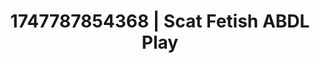 ---
categories:
- Mindful JOI
- Passionate kisses
- Softcore surrealism
- Ethical porn
- Bi-curious stories
image: /assets/images/1747787854368.jpg
layout: post
seo:
  description: Featured content with artistic Scat Fetish, ABDL Play. HD images available.
  keywords: Scat Fetish, ABDL Play
  og_image: /assets/images/1747787854368.jpg
  schema_type: VisualArtwork
tags:
- ABDL Play
- Scat Fetish
- '#1747787854368'
title: 1747787854368 | Scat Fetish ABDL Play
---